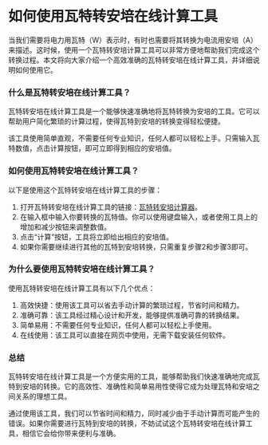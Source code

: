 如何使用瓦特转安培在线计算工具
===============

当我们需要将电力用瓦特（W）表示时，有时也需要将其转换为电流用安培（A）来描述。这时候，使用一个瓦特转安培计算工具可以非常方便地帮助我们完成这个转换过程。本文将向大家介绍一个高效准确的瓦特转安培在线计算工具，并详细说明如何使用它。

### 什么是瓦特转安培在线计算工具？

瓦特转安培在线计算工具是一个能够快速准确地将瓦特转换为安培的工具。它可以帮助用户简化繁琐的计算过程，使得瓦特到安培的转换变得轻松便捷。

该工具使用简单直观，不需要任何专业知识，任何人都可以轻松上手。只需输入瓦特数值，点击计算按钮，即可立即得到相应的安培值。

### 如何使用瓦特转安培在线计算工具？

以下是使用这个瓦特转安培在线计算工具的步骤：

1. 打开瓦特转安培在线计算工具的链接：[瓦特转安培计算器](https://www.onlinecalculatorsfree.com/zh-tw/tools/watt-to-amp-calculator.html)。
2. 在输入框中输入你要转换的瓦特值。你可以使用键盘输入，或者使用工具上的增加和减少按钮来调整数值。
3. 点击“计算”按钮，工具将立即给出相应的安培值。
4. 如果你需要继续进行其他的瓦特到安培转换，只需重复步骤2和步骤3即可。

### 为什么要使用瓦特转安培在线计算工具？

使用瓦特转安培在线计算工具有以下几个优点：

1. 高效快捷：使用该工具可以省去手动计算的繁琐过程，节省时间和精力。
2. 准确可靠：该工具经过精心设计和开发，能够提供准确可靠的转换结果。
3. 简单易用：不需要任何专业知识，任何人都可以轻松上手使用。
4. 在线使用：该工具可以直接在网页中使用，无需下载安装任何软件。

### 总结

瓦特转安培在线计算工具是一个方便实用的工具，能够帮助我们快速准确地完成瓦特到安培的转换。它的高效性、准确性和简单易用性使得它成为处理瓦特和安培之间关系的理想工具。

通过使用该工具，我们可以节省时间和精力，同时减少由于手动计算而可能产生的错误。如果你需要进行瓦特到安培的转换，不妨试试这个瓦特转安培在线计算工具，相信它会给你带来便利与准确。